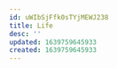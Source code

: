 ```yaml
---
id: uWIbSjFfk0sTYjMEWJ238
title: Life
desc: ''
updated: 1639759645933
created: 1639759645933
---
```


